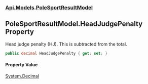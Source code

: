 ### [Api.Models](Api_Models.md 'Api.Models').[PoleSportResultModel](Api_Models_PoleSportResultModel.md 'Api.Models.PoleSportResultModel')
## PoleSportResultModel.HeadJudgePenalty Property
Head judge penalty (HJ). This is subtracted from the total.  
```csharp
public decimal HeadJudgePenalty { get; set; }
```
#### Property Value
[System.Decimal](https://docs.microsoft.com/en-us/dotnet/api/System.Decimal 'System.Decimal')
